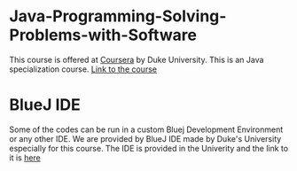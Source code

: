 # Java-Programming-Solving-Problems-with-Software

This course is offered at [Coursera](https://www.coursera.org/in) by Duke University.
This is an Java specialization course. [Link to the course](https://www.coursera.org/learn/java-programming/home/welcome)

# BlueJ IDE 
Some of the codes can be run in a custom Bluej Development Environment or any other IDE. We are provided by BlueJ IDE made by Duke's University especially for this course. The IDE is provided in the Univerity and the link to it is [here](https://www.dukelearntoprogram.com//downloads/bluej.php?course=2)
